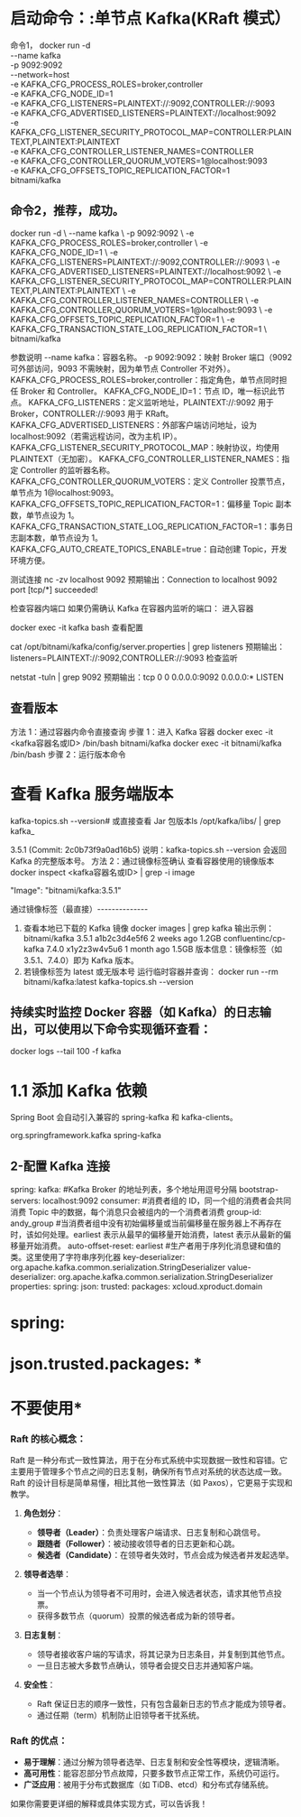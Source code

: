 # 启动命令：:单节点 Kafka(KRaft 模式）
命令1，
docker run -d \
--name kafka \
-p 9092:9092 \
--network=host \
-e KAFKA_CFG_PROCESS_ROLES=broker,controller \
-e KAFKA_CFG_NODE_ID=1 \
-e KAFKA_CFG_LISTENERS=PLAINTEXT://:9092,CONTROLLER://:9093 \
-e KAFKA_CFG_ADVERTISED_LISTENERS=PLAINTEXT://localhost:9092 \
-e KAFKA_CFG_LISTENER_SECURITY_PROTOCOL_MAP=CONTROLLER:PLAINTEXT,PLAINTEXT:PLAINTEXT \
-e KAFKA_CFG_CONTROLLER_LISTENER_NAMES=CONTROLLER \
-e KAFKA_CFG_CONTROLLER_QUORUM_VOTERS=1@localhost:9093 \
-e KAFKA_CFG_OFFSETS_TOPIC_REPLICATION_FACTOR=1 \
bitnami/kafka


## 命令2，推荐，成功。
docker run -d \   --name kafka \   -p 9092:9092 \   -e KAFKA_CFG_PROCESS_ROLES=broker,controller \   -e KAFKA_CFG_NODE_ID=1 \   -e KAFKA_CFG_LISTENERS=PLAINTEXT://:9092,CONTROLLER://:9093 \   -e KAFKA_CFG_ADVERTISED_LISTENERS=PLAINTEXT://localhost:9092 \   -e KAFKA_CFG_LISTENER_SECURITY_PROTOCOL_MAP=CONTROLLER:PLAINTEXT,PLAINTEXT:PLAINTEXT \   -e KAFKA_CFG_CONTROLLER_LISTENER_NAMES=CONTROLLER \   -e KAFKA_CFG_CONTROLLER_QUORUM_VOTERS=1@localhost:9093 \   -e KAFKA_CFG_OFFSETS_TOPIC_REPLICATION_FACTOR=1 \   -e KAFKA_CFG_TRANSACTION_STATE_LOG_REPLICATION_FACTOR=1 \   bitnami/kafka

参数说明
--name kafka：容器名称。
-p 9092:9092：映射 Broker 端口（9092 可外部访问，9093 不需映射，因为单节点 Controller 不对外）。
KAFKA_CFG_PROCESS_ROLES=broker,controller：指定角色，单节点同时担任 Broker 和 Controller。
KAFKA_CFG_NODE_ID=1：节点 ID，唯一标识此节点。
KAFKA_CFG_LISTENERS：定义监听地址，PLAINTEXT://:9092 用于 Broker，CONTROLLER://:9093 用于 KRaft。
KAFKA_CFG_ADVERTISED_LISTENERS：外部客户端访问地址，设为 localhost:9092（若需远程访问，改为主机 IP）。
KAFKA_CFG_LISTENER_SECURITY_PROTOCOL_MAP：映射协议，均使用 PLAINTEXT（无加密）。
KAFKA_CFG_CONTROLLER_LISTENER_NAMES：指定 Controller 的监听器名称。
KAFKA_CFG_CONTROLLER_QUORUM_VOTERS：定义 Controller 投票节点，单节点为 1@localhost:9093。
KAFKA_CFG_OFFSETS_TOPIC_REPLICATION_FACTOR=1：偏移量 Topic 副本数，单节点设为 1。
KAFKA_CFG_TRANSACTION_STATE_LOG_REPLICATION_FACTOR=1：事务日志副本数，单节点设为 1。
KAFKA_CFG_AUTO_CREATE_TOPICS_ENABLE=true：自动创建 Topic，开发环境方便。

测试连接
nc -zv localhost 9092
预期输出：Connection to localhost 9092 port [tcp/*] succeeded!


检查容器内端口
如果仍需确认 Kafka 在容器内监听的端口：
进入容器

docker exec -it kafka bash
查看配置

cat /opt/bitnami/kafka/config/server.properties | grep listeners
预期输出：listeners=PLAINTEXT://:9092,CONTROLLER://:9093
检查监听

netstat -tuln | grep 9092
预期输出：tcp 0 0 0.0.0.0:9092 0.0.0.0:* LISTEN


## 查看版本

方法 1：通过容器内命令直接查询
步骤 1：进入 Kafka 容器
docker exec -it <kafka容器名或ID> /bin/bash
bitnami/kafka
docker exec -it bitnami/kafka /bin/bash
步骤 2：运行版本命令
# 查看 Kafka 服务端版本
kafka-topics.sh --version# 或直接查看 Jar 包版本ls /opt/kafka/libs/ | grep kafka_

3.5.1 (Commit: 2c0b73f9a0ad16b5)
说明：kafka-topics.sh --version 会返回 Kafka 的完整版本号。
方法 2：通过镜像标签确认
查看容器使用的镜像版本
docker inspect <kafka容器名或ID> | grep -i image

"Image": "bitnami/kafka:3.5.1"

通过镜像标签（最直接）--------------
1. 查看本地已下载的 Kafka 镜像
   docker images | grep kafka
   输出示例：
   bitnami/kafka          3.5.1          a1b2c3d4e5f6   2 weeks ago     1.2GB
   confluentinc/cp-kafka  7.4.0          x1y2z3w4v5u6   1 month ago     1.5GB
   版本信息：镜像标签（如 3.5.1、7.4.0）即为 Kafka 版本。
2. 若镜像标签为 latest 或无版本号
   运行临时容器并查询：
   docker run --rm bitnami/kafka:latest kafka-topics.sh --version


## 持续实时监控 Docker 容器（如 Kafka）的日志输出，可以使用以下命令实现循环查看：
docker logs --tail 100 -f kafka


# 1.1 添加 Kafka 依赖
Spring Boot 会自动引入兼容的 spring-kafka 和 kafka-clients。
<!-- Spring Boot Starter for Kafka -->
<dependency>
    <groupId>org.springframework.kafka</groupId>
    <artifactId>spring-kafka</artifactId>
    <!--                <version>2.8.0</version>  &lt;!&ndash; 使用最新版本,可以不用指定，默认就有 &ndash;&gt;-->
</dependency>


## 2-配置 Kafka 连接
spring:
kafka:
#Kafka Broker 的地址列表，多个地址用逗号分隔
bootstrap-servers: localhost:9092
consumer:
#消费者组的 ID，同一个组的消费者会共同消费 Topic 中的数据，每个消息只会被组内的一个消费者消费
group-id: andy_group
#当消费者组中没有初始偏移量或当前偏移量在服务器上不再存在时，该如何处理。earliest 表示从最早的偏移量开始消费，latest 表示从最新的偏移量开始消费。
auto-offset-reset: earliest
#生产者用于序列化消息键和值的类。这里使用了字符串序列化器
key-deserializer: org.apache.kafka.common.serialization.StringDeserializer
value-deserializer: org.apache.kafka.common.serialization.StringDeserializer
properties:
spring:
json:
trusted:
packages: xcloud.xproduct.domain
#        spring:
#        json.trusted.packages: *
#    不要使用*




### Raft 的核心概念：
Raft 是一种分布式一致性算法，用于在分布式系统中实现数据一致性和容错。它主要用于管理多个节点之间的日志复制，确保所有节点对系统的状态达成一致。Raft 的设计目标是简单易懂，相比其他一致性算法（如 Paxos），它更易于实现和教学。

1. **角色划分**：
   - **领导者（Leader）**：负责处理客户端请求、日志复制和心跳信号。
   - **跟随者（Follower）**：被动接收领导者的日志更新和心跳。
   - **候选者（Candidate）**：在领导者失效时，节点会成为候选者并发起选举。

2. **领导者选举**：
   - 当一个节点认为领导者不可用时，会进入候选者状态，请求其他节点投票。
   - 获得多数节点（quorum）投票的候选者成为新的领导者。

3. **日志复制**：
   - 领导者接收客户端的写请求，将其记录为日志条目，并复制到其他节点。
   - 一旦日志被大多数节点确认，领导者会提交日志并通知客户端。

4. **安全性**：
   - Raft 保证日志的顺序一致性，只有包含最新日志的节点才能成为领导者。
   - 通过任期（term）机制防止旧领导者干扰系统。

### Raft 的优点：
- **易于理解**：通过分解为领导者选举、日志复制和安全性等模块，逻辑清晰。
- **高可用性**：能容忍部分节点故障，只要多数节点正常工作，系统仍可运行。
- **广泛应用**：被用于分布式数据库（如 TiDB、etcd）和分布式存储系统。

如果你需要更详细的解释或具体实现方式，可以告诉我！
